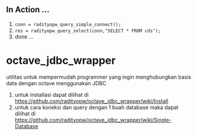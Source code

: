 ## In Action ...

1. `conn = radityopw_query_simple_connect();`
2. `res = radityopw_query_select(conn,"SELECT * FROM cds");`
3. done ...


# octave_jdbc_wrapper

utilitas untuk mempermudah programmer yang ingin menghubungkan basis data dengan octave menggunakan JDBC

1. untuk installasi dapat dilihat di https://github.com/radityopw/octave_jdbc_wrapper/wiki/Install
2. untuk cara koneksi dan query dengan 1 buah database maka dapat dilihat di  https://github.com/radityopw/octave_jdbc_wrapper/wiki/Single-Database
